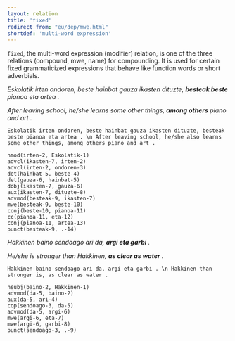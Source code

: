 ```yaml
---
layout: relation
title: 'fixed'
redirect_from: "eu/dep/mwe.html"
shortdef: 'multi-word expression'
---
```


`fixed`, the multi-word expression (modifier) relation, is one of the three relations (compound, mwe, name) for compounding. It is used for certain fixed grammaticized expressions that behave like function words or short adverbials.

*Eskolatik irten ondoren, beste hainbat gauza ikasten dituzte, **besteak beste** pianoa eta artea .*

*After leaving school, he/she learns some other things, **among others** piano and art .*

~~~ sdparse
Eskolatik irten ondoren, beste hainbat gauza ikasten dituzte, besteak beste pianoa eta artea . \n After leaving school, he/she also learns some other things, among others piano and art .

nmod(irten-2, Eskolatik-1)
advcl(ikasten-7, irten-2)
advcl(irten-2, ondoren-3)
det(hainbat-5, beste-4)
det(gauza-6, hainbat-5)
dobj(ikasten-7, gauza-6)
aux(ikasten-7, dituzte-8)
advmod(besteak-9, ikasten-7)
mwe(besteak-9, beste-10)
conj(beste-10, pianoa-11)
cc(pianoa-11, eta-12)
conj(pianoa-11, artea-13)
punct(besteak-9, .-14)
~~~


*Hakkinen baino sendoago ari da, **argi eta garbi** .* 

*He/she is stronger than Hakkinen, **as clear as water** .*

~~~ sdparse
Hakkinen baino sendoago ari da, argi eta garbi . \n Hakkinen than stronger is, as clear as water .

nsubj(baino-2, Hakkinen-1)
advmod(da-5, baino-2)
aux(da-5, ari-4)
cop(sendoago-3, da-5)
advmod(da-5, argi-6)
mwe(argi-6, eta-7)
mwe(argi-6, garbi-8)
punct(sendoago-3, .-9)
~~~





